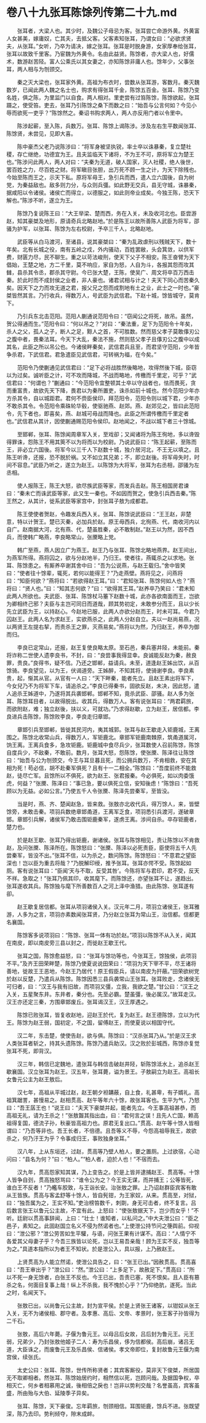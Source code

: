 # 卷八十九张耳陈馀列传第二十九.md

　　张耳者，大梁人也。其少时，及魏公子毋忌为客。张耳尝亡命游外黄。外黄富人女甚美，嫁庸奴，亡其夫，去抵父客。父客素知张耳，乃谓女曰：“必欲求贤夫，从张耳。”女听，乃卒为请决，嫁之张耳。张耳是时脱身游，女家厚奉给张耳，张耳以故致千里客。乃宦魏为外黄令。名由此益贤。陈馀者，亦大梁人也，好儒术，数游赵苦陉。富人公乘氏以其女妻之，亦知陈馀非庸人也。馀年少，父事张耳，两人相与为刎颈交。

　　秦之灭大梁也，张耳家外黄。高祖为布衣时，尝数从张耳游，客数月。秦灭魏数岁，已闻此两人魏之名士也，购求有得张耳千金，陈馀五百金。张耳、陈馀乃变名姓，俱之陈，为里监门以自食。两人相对。里吏尝有过笞陈馀，陈馀欲起，张耳蹑之，使受笞。吏去，张耳乃引陈馀之桑下而数之曰：“始吾与公言何如？今见小辱而欲死一吏乎？”陈馀然之。秦诏书购求两人，两人亦反用门者以令里中。

　　陈涉起蕲，至入陈，兵数万。张耳、陈馀上谒陈涉。涉及左右生平数闻张耳、陈馀贤，未尝见，见即大喜。

　　陈中豪杰父老乃说陈涉曰：“将军身被坚执锐，率士卒以诛暴秦，复立楚社稷，存亡继绝，功德宜为王。且夫监临天下诸将，不为王不可，原将军立为楚王也。”陈涉问此两人，两人对曰：“夫秦为无道，破人国家，灭人社稷，绝人後世，罢百姓之力，尽百姓之财。将军瞋目张胆，出万死不顾一生之计，为天下除残也。今始至陈而王之，示天下私。原将军毋王，急引兵而西，遣人立六国後，自为树党，为秦益敌也。敌多则力分，与众则兵彊。如此野无交兵，县无守城，诛暴秦，据咸阳以令诸侯。诸侯亡而得立，以德服之，如此则帝业成矣。今独王陈，恐天下解也。”陈涉不听，遂立为王。

　　陈馀乃复说陈王曰：“大王举梁、楚而西，务在入关，未及收河北也。臣尝游赵，知其豪桀及地形，原请奇兵北略赵地。”於是陈王以故所善陈人武臣为将军，邵骚为护军，以张耳、陈馀为左右校尉，予卒三千人，北略赵地。

　　武臣等从白马渡河，至诸县，说其豪桀曰：“秦为乱政虐刑以残贼天下，数十年矣。北有长城之役，南有五岭之戍，外内骚动，百姓罢敝，头会箕敛，以供军费，财匮力尽，民不聊生。重之以苛法峻刑，使天下父子不相安。陈王奋臂为天下倡始，王楚之地，方二千里，莫不响应，家自为怒，人自为斗，各报其怨而攻其雠，县杀其令丞，郡杀其守尉。今已张大楚，王陈，使吴广、周文将卒百万西击秦。於此时而不成封侯之业者，非人豪也。诸君试相与计之！夫天下同心而苦秦久矣。因天下之力而攻无道之君，报父兄之怨而成割地有土之业，此士之一时也。”豪桀皆然其言。乃行收兵，得数万人，号武臣为武信君。下赵十城，馀皆城守，莫肯下。

　　乃引兵东北击范阳。范阳人蒯通说范阳令曰：“窃闻公之将死，故吊。虽然，贺公得通而生。”范阳令曰：“何以吊之？”对曰：“秦法重，足下为范阳令十年矣，杀人之父，孤人之子，断人之足，黥人之首，不可胜数。然而慈父孝子莫敢倳刃公之腹中者，畏秦法耳。今天下大乱，秦法不施，然则慈父孝子且倳刃公之腹中以成其名，此臣之所以吊公也。今诸侯畔秦矣，武信君兵且至，而君坚守范阳，少年皆争杀君，下武信君。君急遣臣见武信君，可转祸为福，在今矣。”

　　范阳令乃使蒯通见武信君曰：“足下必将战胜然後略地，攻得然後下城，臣窃以为过矣。诚听臣之计，可不攻而降城，不战而略地，传檄而千里定，可乎？”武信君曰：“何谓也？”蒯通曰：“今范阳令宜整顿其士卒以守战者也，怯而畏死，贪而重富贵，故欲先天下降，畏君以为秦所置吏，诛杀如前十城也。然今范阳少年亦方杀其令，自以城距君。君何不赍臣侯印，拜范阳令，范阳令则以城下君，少年亦不敢杀其令。令范阳令乘硃轮华毂，使驱驰燕、赵郊。燕、赵郊见之，皆曰此范阳令，先下者也，即喜矣，燕、赵城可毋战而降也。此臣之所谓传檄而千里定者也。”武信君从其计，因使蒯通赐范阳令侯印。赵地闻之，不战以城下者三十馀城。

　　至邯郸，张耳、陈馀闻周章军入关，至戏卻；又闻诸将为陈王徇地，多以谗毁得罪诛，怨陈王不用其筴不以为将而以为校尉。乃说武臣曰：“陈王起蕲，至陈而王，非必立六国後。将军今以三千人下赵数十城，独介居河北，不王无以填之。且陈王听谗，还报，恐不脱於祸。又不如立其兄弟；不，即立赵後。将军毋失时，时间不容息。”武臣乃听之，遂立为赵王。以陈馀为大将军，张耳为右丞相，邵骚为左丞相。

　　使人报陈王，陈王大怒，欲尽族武臣等家，而发兵击赵。陈王相国房君谏曰：“秦未亡而诛武臣等家，此又生一秦也。不如因而贺之，使急引兵西击秦。”陈王然之，从其计，徙系武臣等家宫中，封张耳子敖为成都君。

　　陈王使使者贺赵，令趣发兵西入关。张耳、陈馀说武臣曰：“王王赵，非楚意，特以计贺王。楚已灭秦，必加兵於赵。原王毋西兵，北徇燕、代，南收河内以自广。赵南据大河，北有燕、代，楚虽胜秦，必不敢制赵。”赵王以为然，因不西兵，而使韩广略燕，李良略常山，张黡略上党。

　　韩广至燕，燕人因立广为燕王。赵王乃与张耳、陈馀北略地燕界。赵王间出，为燕军所得。燕将囚之，欲与分赵地半，乃归王。使者往，燕辄杀之以求地。张耳、陈馀患之。有厮养卒谢其舍中曰：“吾为公说燕，与赵王载归。”舍中皆笑曰：“使者往十馀辈，辄死，若何以能得王？”乃走燕壁。燕将见之，问燕将曰：“知臣何欲？”燕将曰：“若欲得赵王耳。”曰：“君知张耳、陈馀何如人也？”燕将曰：“贤人也。”曰：“知其志何欲？”曰：“欲得其王耳。”赵养卒乃笑曰：“君未知此两人所欲也。夫武臣、张耳、陈馀杖马箠下赵数十城，此亦各欲南面而王，岂欲为卿相终己邪？夫臣与主岂可同日而道哉，顾其势初定，未敢参分而王，且以少长先立武臣为王，以持赵心。今赵地已服，此两人亦欲分赵而王，时未可耳。今君乃囚赵王。此两人名为求赵王，实欲燕杀之，此两人分赵自立。夫以一赵尚易燕，况以两贤王左提右挈，而责杀王之罪，灭燕易矣。”燕将以为然，乃归赵王，养卒为御而归。

　　李良已定常山，还报，赵王复使良略太原。至石邑，秦兵塞井陉，未能前。秦将诈称二世使人遗李良书，不封，曰：“良尝事我得显幸。良诚能反赵为秦，赦良罪，贵良。”良得书，疑不信。乃还之邯郸，益请兵。未至，道逢赵王姊出饮，从百馀骑。李良望见，以为王，伏谒道旁。王姊醉，不知其将，使骑谢李良。李良素贵，起，惭其从官。从官有一人曰：“天下畔秦，能者先立。且赵王素出将军下，今女兒乃不为将军下车，请追杀之。”李良已得秦书，固欲反赵，未决，因此怒，遣人追杀王姊道中，乃遂将其兵袭邯郸。邯郸不知，竟杀武臣、邵骚。赵人多为张耳、陈馀耳目者，以故得脱出。收其兵，得数万人。客有说张耳曰：“两君羁旅，而欲附赵，难；独立赵後，扶以义，可就功。”乃求得赵歇，立为赵王，居信都。李良进兵击陈馀，陈馀败李良，李良走归章邯。

　　章邯引兵至邯郸，皆徙其民河内，夷其城郭。张耳与赵王歇走入钜鹿城，王离围之。陈馀北收常山兵，得数万人，军钜鹿北。章邯军钜鹿南棘原，筑甬道属河，饷王离。王离兵食多，急攻钜鹿。钜鹿城中食尽兵少，张耳数使人召前陈馀，陈馀自度兵少，不敌秦，不敢前。数月，张耳大怒，怨陈馀，使张黡、陈泽往让陈馀曰：“始吾与公为刎颈交，今王与耳旦暮且死，而公拥兵数万，不肯相救，安在其相为死！苟必信，胡不赴秦军俱死？且有十一二相全。”陈馀曰：“吾度前终不能救赵，徒尽亡军。且馀所以不俱死，欲为赵王、张君报秦。今必俱死，如以肉委饿虎，何益？”张黡、陈泽曰：“事已急，要以俱死立信，安知後虑！”陈馀曰：“吾死顾以为无益。必如公言。”乃使五千人令张黡、陈泽先尝秦军，至皆没。

　　当是时，燕、齐、楚闻赵急，皆来救。张敖亦北收代兵，得万馀人，来，皆壁馀旁，未敢击秦。项羽兵数绝章邯甬道，王离军乏食，项羽悉引兵渡河，遂破章邯。章邯引兵解，诸侯军乃敢击围钜鹿秦军，遂虏王离。涉间自杀。卒存钜鹿者，楚力也。

　　於是赵王歇、张耳乃得出钜鹿，谢诸侯。张耳与陈馀相见，责让陈馀以不肯救赵，及问张黡、陈泽所在。陈馀怒曰：“张黡、陈泽以必死责臣，臣使将五千人先尝秦军，皆没不出。”张耳不信，以为杀之，数问陈馀。陈馀怒曰：“不意君之望臣深也！岂以臣为重去将哉？”乃脱解印绶，推予张耳。张耳亦愕不受。陈馀起如厕。客有说张耳曰：“臣闻‘天与不取，反受其咎’。今陈将军与君印，君不受，反天不祥。急取之！”张耳乃佩其印，收其麾下。而陈馀还，亦望张耳不让，遂趋出。张耳遂收其兵。陈馀独与麾下所善数百人之河上泽中渔猎。由此陈馀、张耳遂有卻。

　　赵王歇复居信都。张耳从项羽诸侯入关。汉元年二月，项羽立诸侯王，张耳雅游，人多为之言，项羽亦素数闻张耳贤，乃分赵立张耳为常山王，治信都。信都更名襄国。

　　陈馀客多说项羽曰：“陈馀、张耳一体有功於赵。”项羽以陈馀不从入关，闻其在南皮，即以南皮旁三县以封之，而徙赵王歇王代。

　　张耳之国，陈馀愈益怒，曰：“张耳与馀功等也，今张耳王，馀独侯，此项羽不平。”及齐王田荣畔楚，陈馀乃使夏说说田荣曰：“项羽为天下宰不平，尽王诸将善地，徙故王王恶地，今赵王乃居代！原王假臣兵，请以南皮为扞蔽。”田荣欲树党於赵以反楚，乃遣兵从陈馀。陈馀因悉三县兵袭常山王张耳。张耳败走，念诸侯无可归者，曰：“汉王与我有旧故，而项羽又彊，立我，我欲之楚。”甘公曰：“汉王之入关，五星聚东井。东井者，秦分也。先至必霸。楚虽彊，後必属汉。”故耳走汉。汉王亦还定三秦，方围章邯废丘。张耳谒汉王，汉王厚遇之。

　　陈馀已败张耳，皆复收赵地，迎赵王於代，复为赵王。赵王德陈馀，立以为代王。陈馀为赵王弱，国初定，不之国，留傅赵王，而使夏说以相国守代。

　　汉二年，东击楚，使使告赵，欲与俱。陈馀曰：“汉杀张耳乃从。”於是汉王求人类张耳者斩之，持其头遗陈馀。陈馀乃遣兵助汉。汉之败於彭城西，陈馀亦复觉张耳不死，即背汉。

　　汉三年，韩信已定魏地，遣张耳与韩信击破赵井陉，斩陈馀泜水上，追杀赵王歇襄国。汉立张耳为赵王。汉五年，张耳薨，谥为景王。子敖嗣立为赵王。高祖长女鲁元公主为赵王敖后。

　　汉七年，高祖从平城过赵，赵王朝夕袒韝蔽，自上食，礼甚卑，有子婿礼。高祖箕踞詈，甚慢易之。赵相贯高、赵午等年六十馀，故张耳客也。生平为气，乃怒曰：“吾王孱王也！”说王曰：“夫天下豪桀并起，能者先立。今王事高祖甚恭，而高祖无礼，请为王杀之！”张敖齧其指出血，曰：“君何言之误！且先人亡国，赖高祖得复国，德流子孙，秋豪皆高祖力也。原君无复出口。”贯高、赵午等十馀人皆相谓曰：“乃吾等非也。吾王长者，不倍德。且吾等义不辱，今怨高祖辱我王，故欲杀之，何乃汙王为乎？令事成归王，事败独身坐耳。”

　　汉八年，上从东垣还，过赵，贯高等乃壁人柏人，要之置厕。上过欲宿，心动问曰：“县名为何？”曰：“柏人。”“柏人者，迫於人也！”不宿而去。

　　汉九年，贯高怨家知其谋，乃上变告之。於是上皆并逮捕赵王、贯高等。十馀人皆争自刭，贯高独怒骂曰：“谁令公为之？今王实无谋，而并捕王；公等皆死，谁白王不反者！”乃轞车胶致，与王诣长安。治张敖之罪。上乃诏赵群臣宾客有敢从王皆族。贯高与客孟舒等十馀人，皆自髡钳，为王家奴，从来。贯高至，对狱，曰：“独吾属为之，王实不知。”吏治榜笞数千，刺剟，身无可击者，终不复言。吕后数言张王以鲁元公主故，不宜有此。上怒曰：“使张敖据天下，岂少而女乎！”不听。廷尉以贯高事辞闻，上曰：“壮士！谁知者，以私问之。”中大夫泄公曰：“臣之邑子，素知之。此固赵国立名义不侵为然诺者也。”上使泄公持节问之箯舆前。仰视曰：“泄公邪？”泄公劳苦如生平驩，与语，问张王果有计谋不。高曰：“人情宁不各爱其父母妻子乎？今吾三族皆以论死，岂以王易吾亲哉！顾为王实不反，独吾等为之。”具道本指所以为者王不知状。於是泄公入，具以报，上乃赦赵王。

　　上贤贯高为人能立然诺，使泄公具告之，曰：“张王已出。”因赦贯高。贯高喜曰：“吾王审出乎？”泄公曰：“然。”泄公曰：“上多足下，故赦足下。”贯高曰：“所以不死一身无馀者，白张王不反也。今王已出，吾责已塞，死不恨矣。且人臣有篡杀之名，何面目复事上哉！纵上不杀我，我不愧於心乎？”乃仰绝肮，遂死。当此之时，名闻天下。

　　张敖已出，以尚鲁元公主故，封为宣平侯。於是上贤张王诸客，以钳奴从张王入关，无不为诸侯相、郡守者。及孝惠、高后、文帝、孝景时，张王客子孙皆得为二千石。

　　张敖，高后六年薨。子偃为鲁元王。以母吕后女故，吕后封为鲁元王。元王弱，兄弟少，乃封张敖他姬子二人：寿为乐昌侯，侈为信都侯。高后崩，诸吕无道，大臣诛之，而废鲁元王及乐昌侯、信诸侯。孝文帝即位，复封故鲁元王偃为南宫侯，续张氏。

　　太史公曰：张耳、陈馀，世传所称贤者；其宾客厮役，莫非天下俊桀，所居国无不取卿相者。然张耳、陈馀始居约时，相然信以死，岂顾问哉。及据国争权，卒相灭亡，何乡者相慕用之诚，後相倍之戾也！岂非以势利交哉？名誉虽高，宾客虽盛，所由殆与大伯、延陵季子异矣。

　　张耳、陈馀，天下豪俊。忘年羁旅，刎颈相信。耳围钜鹿，馀兵不进。张既望深，陈乃去印。势利倾夺，隙末成衅。